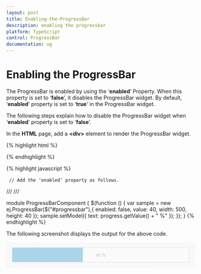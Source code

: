 ```yaml
---
layout: post
title: Enabling-the-ProgressBar
description: enabling the progressbar
platform: TypeScript
control: ProgressBar
documentation: ug
---
```


# Enabling the ProgressBar

The ProgressBar is enabled by using the ‘**enabled**’ Property. When this property is set to ‘**false**’, it disables the ProgressBar widget. By default, ‘**enabled**’ property is set to ‘**true**’ in the ProgressBar widget.

The following steps explain how to disable the ProgressBar widget when ‘**enabled**’ property is set to ‘**false**’.

In the **HTML** page, add a **&lt;div&gt;** element to render the ProgressBar widget.

{% highlight html %}

<div class="control">
    <div id="progressbar"></div>
</div>

{% endhighlight %}

{% highlight javascript %}


     // Add the ‘enabled’ property as follows.
/// <reference path="tsfiles/jquery.d.ts" />
/// <reference path="tsfiles/ej.web.all.d.ts" />

module ProgressBarComponent {
    $(function () {
        var sample = new ej.ProgressBar($("#progressbar"),{
             enabled: false,
             value: 40,
             width: 500,
             height: 40
         });
         sample.setModel({ text: progress.getValue() + " %" });
     });
}
{% endhighlight %}

The following screenshot displays the output for the above code.

![](Enabling-the-ProgressBar_images/Enabling-the-ProgressBar_img1.png) 

